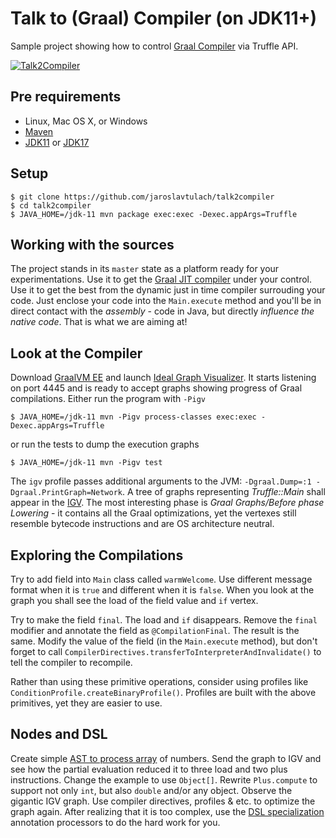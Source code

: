 # Talk to (Graal) Compiler (on JDK11+)

Sample project showing how to control [Graal Compiler](http://graalvm.org)
via Truffle API.

[![Talk2Compiler](https://github.com/JaroslavTulach/talk2compiler/actions/workflows/maven.yml/badge.svg)](https://github.com/JaroslavTulach/talk2compiler/actions/workflows/maven.yml)
## Pre requirements

- Linux, Mac OS X, or Windows
- [Maven](https://maven.apache.org)
- [JDK11](https://jdk.java.net/11/) or [JDK17](https://jdk.java.net/17/)

## Setup

```
$ git clone https://github.com/jaroslavtulach/talk2compiler
$ cd talk2compiler
$ JAVA_HOME=/jdk-11 mvn package exec:exec -Dexec.appArgs=Truffle
```

## Working with the sources

The project stands in its `master` state as a platform 
ready for your experimentations. Use it to get the
[Graal JIT compiler](http://graalvm.org)
under your control. Use it to get the best from the dynamic just in time
compiler surrouding your code. Just enclose your code into the 
`Main.execute` method and you'll be in direct contact with the *assembly* -
code in Java, but directly *influence the native code*. That is what
we are aiming at!

## Look at the Compiler

Download [GraalVM EE](http://graalvm.org) and launch
[Ideal Graph Visualizer](https://docs.oracle.com/en/graalvm/enterprise/21/docs/tools/igv/).
It starts listening on port 4445 and is ready to accept graphs showing
progress of Graal compilations. Either run the program with `-Pigv`
```
$ JAVA_HOME=/jdk-11 mvn -Pigv process-classes exec:exec -Dexec.appArgs=Truffle
```
or run the tests to dump the execution graphs
```
$ JAVA_HOME=/jdk-11 mvn -Pigv test
```
The `igv` profile passes additional arguments to the JVM:
`-Dgraal.Dump=:1 -Dgraal.PrintGraph=Network`.
A tree of graphs representing *Truffle::Main* shall appear in the
[IGV](https://docs.oracle.com/en/graalvm/enterprise/21/docs/tools/igv/).
The most interesting phase is *Graal Graphs/Before phase Lowering* - it
contains all the Graal optimizations, yet the vertexes still resemble bytecode
instructions and are OS architecture neutral.

## Exploring the Compilations

Try to add field into `Main` class called `warmWelcome`. Use different message
format when it is `true` and different when it is `false`. When you look at
the graph you shall see the load of the field value and `if` vertex.

Try to make the field `final`. The load and `if` disappears. Remove the `final`
modifier and annotate the field as `@CompilationFinal`. The result is the same.
Modify the value of the field (in the `Main.execute` method), but don't forget
to call `CompilerDirectives.transferToInterpreterAndInvalidate()` to tell the
compiler to recompile.

Rather than using these primitive operations, consider using profiles like
`ConditionProfile.createBinaryProfile()`. Profiles are built with the above
primitives, yet they are easier to use.

## Nodes and DSL

Create simple [AST to process array](https://github.com/JaroslavTulach/talk2compiler/commit/f316b428d5474a60b6eec760f2d54c67b7d397f1)
of numbers. Send the graph to IGV and see how the partial evaluation reduced
it to three load and two plus instructions. Change the example to use `Object[]`.
Rewrite `Plus.compute` to support not only `int`, but also `double` and/or any object.
Observe the gigantic IGV graph. Use compiler directives, profiles & etc. to
optimize the graph again. After realizing that it is too complex, use
the [DSL specialization](https://github.com/JaroslavTulach/talk2compiler/commit/af9d269aafc1c3fb8d82f0a3db6437bedbcf40a6)
annotation processors to do the hard work for you.
